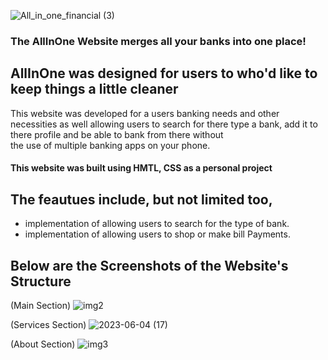 ![All_in_one_financial (3)](https://github.com/DanielsWebDevelopment/AllinOne-Financial-Website/assets/129445203/07a198fa-3783-408b-9416-604784dae598)


### The AllInOne Website merges all your banks into one place!  

## AllInOne was designed for users to who'd like to keep things a little cleaner
This website was developed for a users banking needs and other necessities as well allowing users
to search for there type a bank, add it to there profile and be able to bank from there without  
the use of multiple banking apps on your phone. 

#### This website was built using HMTL, CSS as a personal project

## The feautues include, but not limited too,

- implementation of allowing users to search for the type of bank.
- implementation of allowing users to shop or make bill Payments. 

## Below are the Screenshots of the Website's Structure
(Main Section)
![img2](https://github.com/DanielsWebDevelopment/AllinOne-Financial-Website/assets/129445203/5fc38b29-4955-4140-9669-a09b964521b1)

(Services Section)
![2023-06-04 (17)](https://github.com/DanielsWebDevelopment/AllinOne-Financial-Website/assets/129445203/7b03b56c-9d1c-4485-ba22-2ba195200ed6)

(About Section)
![img3](https://github.com/DanielsWebDevelopment/AllinOne-Financial-Website/assets/129445203/7656b7e7-5c01-4b87-8b93-859c9997c213)
